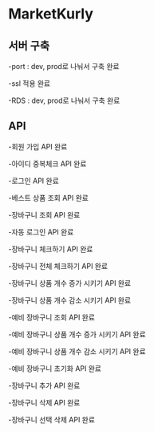# MarketKurly

## 서버 구축

-port : dev, prod로 나눠서 구축 완료

-ssl 적용 완료

-RDS : dev, prod로 나눠서 구축 완료

## API

-회원 가입 API 완료

-아이디 중복체크 API 완료

-로그인 API 완료

-베스트 상품 조회 API 완료

-장바구니 조회 API 완료

-자동 로그인 API 완료

-장바구니 체크하기 API 완료

-장바구니 전체 체크하기 API 완료

-장바구니 상품 개수 증가 시키기 API 완료

-장바구니 상품 개수 감소 시키기 API 완료

-예비 장바구니 조회 API 완료

-예비 장바구니 상품 개수 증가 시키기 API 완료

-예비 장바구니 상품 개수 감소 시키기 API 완료

-예비 장바구니 초기화 API 완료

-장바구니 추가 API 완료

-장바구니 삭제 API 완료

-장바구니 선택 삭제 API 완료
